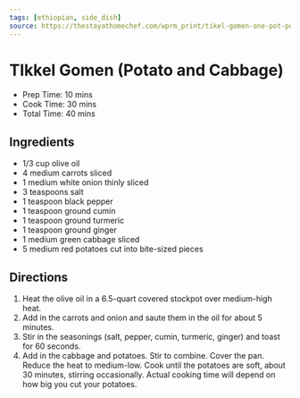 ```yaml
---
tags: [ethiopian, side_dish]
source: https://thestayathomechef.com/wprm_print/tikel-gomen-one-pot-potato-and-cabbage-dish
---
```


# TIkkel Gomen (Potato and Cabbage)

- Prep Time: 10 mins
- Cook Time: 30 mins
- Total Time: 40 mins

## Ingredients

- 1/3 cup olive oil
- 4 medium carrots sliced
- 1 medium white onion thinly sliced
- 3 teaspoons salt
- 1 teaspoon black pepper
- 1 teaspoon ground cumin
- 1 teaspoon ground turmeric
- 1 teaspoon ground ginger
- 1 medium green cabbage sliced
- 5 medium red potatoes cut into bite-sized pieces

## Directions

1. Heat the olive oil in a 6.5-quart covered stockpot over medium-high heat.
2. Add in the carrots and onion and saute them in the oil for about 5 minutes.
3. Stir in the seasonings (salt, pepper, cumin, turmeric, ginger) and toast for 60 seconds.
4. Add in the cabbage and potatoes. Stir to combine. Cover the pan. Reduce the heat to medium-low. Cook until the potatoes are soft, about 30 minutes, stirring occasionally. Actual cooking time will depend on how big you cut your potatoes.
